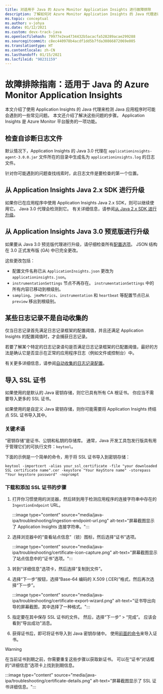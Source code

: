 ```yaml
---
title: 对适用于 Java 的 Azure Monitor Application Insights 进行故障排除
description: 了解如何对 Azure Monitor Application Insights 的 Java 代理进行故障排除
ms.topic: conceptual
ms.author: v-johya
ms.date: 01/12/2021
ms.custom: devx-track-java
ms.openlocfilehash: 79977e2ea4734432b5acacfa528289acae299288
ms.sourcegitcommit: c8ec440978b4acdf1dd5b7fda30866872069e005
ms.translationtype: HT
ms.contentlocale: zh-CN
ms.lasthandoff: 01/15/2021
ms.locfileid: "98231159"
---
```

# <a name="troubleshooting-guide-azure-monitor-application-insights-for-java"></a>故障排除指南：适用于 Java 的 Azure Monitor Application Insights

本文介绍了使用 Application Insights 的 Java 代理来检测 Java 应用程序时可能会遇到的一些常见问题。 本文还介绍了解决这些问题的步骤。 Application Insights 是 Azure Monitor 平台服务的一项功能。

## <a name="check-the-self-diagnostic-log-file"></a>检查自诊断日志文件

默认情况下，Application Insights 的 Java 3.0 代理在 `applicationinsights-agent-3.0.0.jar` 文件所在的目录中生成名为 `applicationinsights.log` 的日志文件。

针对你可能遇到的问题查找线索时，此日志文件是要检查的第一个位置。

## <a name="upgrade-from-the-application-insights-java-2x-sdk"></a>从 Application Insights Java 2.x SDK 进行升级

如果你已在应用程序中使用 Application Insights Java 2.x SDK，则可以继续使用它。 Java 3.0 代理会检测到它。 有关详细信息，请参阅[从 Java 2.x SDK 进行升级](./java-standalone-upgrade-from-2x.md)。

## <a name="upgrade-from-application-insights-java-30-preview"></a>从 Application Insights Java 3.0 预览版进行升级

如果要从 Java 3.0 预览版代理进行升级，请仔细检查所有[配置选项](./java-standalone-config.md)。 JSON 结构在 3.0 正式发布版 (GA) 中已完全更改。

这些更改包括：

-  配置文件名称已从 `ApplicationInsights.json` 更改为 `applicationinsights.json`。
-  `instrumentationSettings` 节点不再存在。 `instrumentationSettings` 中的所有内容已移动到根级别。 
-  `sampling`、`jmxMetrics`、`instrumentation` 和 `heartbeat` 等配置节点已从 `preview` 移出到根级别。

## <a name="some-logging-is-not-auto-collected"></a>某些日志记录不是自动收集的

仅当日志记录首先满足日志记录框架的配置阈值，并且还满足 Application Insights 的配置阈值时，才会捕获日志记录。

若要了解某个特定的日志记录语句是否满足日志记录框架的已配置阈值，最好的方法是确认它是否显示在正常的应用程序日志（例如文件或控制台）中。

有关更多详细信息，请参阅[自动收集的日志记录配置](./java-standalone-config.md#auto-collected-logging)。

## <a name="import-ssl-certificates"></a>导入 SSL 证书

如果使用的是默认的 Java 密钥存储，则它已具有所有 CA 根证书。 你应当不需要导入更多的 SSL 证书。

如果使用的是自定义 Java 密钥存储，则你可能需要将 Application Insights 终结点 SSL 证书导入其中。

### <a name="key-terminology"></a>关键术语
“密钥存储”是证书、公钥和私钥的存储库。 通常，Java 开发工具包发行版具有用于管理它们的可执行文件：`keytool`。

下面的示例是一个简单的命令，用于将 SSL 证书导入到密钥存储：

`keytool -importcert -alias your_ssl_certificate -file "your downloaded SSL certificate name".cer -keystore "Your KeyStore name" -storepass "Your keystore password" -noprompt`

### <a name="steps-to-download-and-add-an-ssl-certificate"></a>下载和添加 SSL 证书的步骤

1.  打开你习惯使用的浏览器，然后转到用于检测应用程序的连接字符串中存在的 `IngestionEndpoint` URL。

    :::image type="content" source="media/java-ipa/troubleshooting/ingestion-endpoint-url.png" alt-text="屏幕截图显示了 Application Insights 连接字符串。":::

2.  选择浏览器中的“查看站点信息”（锁）图标，然后选择“证书”选项。

    :::image type="content" source="media/java-ipa/troubleshooting/certificate-icon-capture.png" alt-text="屏幕截图显示了站点信息中的“证书”选项。":::

3.  转到“详细信息”选项卡，然后选择“复制到文件”。
4.  选择“下一步”按钮，选择“Base-64 编码的 X.509 (.CER)”格式，然后再次选择“下一步”。

    :::image type="content" source="media/java-ipa/troubleshooting/certificate-export-wizard.png" alt-text="证书导出向导的屏幕截图，其中选择了一种格式。":::

5.  指定要在其中保存 SSL 证书的文件。 然后，选择“下一步” > “完成”。  应该会看到“导出成功”消息。
6.  获得证书后，即可将证书导入到 Java 密钥存储中。 使用[前面的命令](#key-terminology)来导入证书。

> [!WARNING]
> 在当前证书到期之前，你需要重复这些步骤以获取新证书。 可以在“证书”对话框的“详细信息”选项卡上找到到期信息。
>
> :::image type="content" source="media/java-ipa/troubleshooting/certificate-details.png" alt-text="屏幕截图显示了 SSL 证书详细信息。":::

